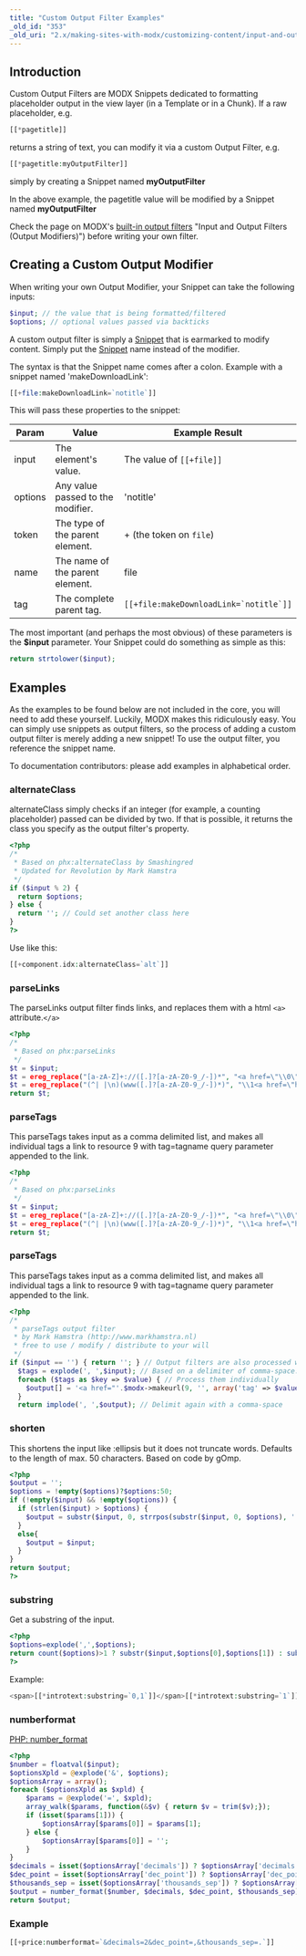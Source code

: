 ```yaml
---
title: "Custom Output Filter Examples"
_old_id: "353"
_old_uri: "2.x/making-sites-with-modx/customizing-content/input-and-output-filters-(output-modifiers)/custom-output-filter-examples"
---
```


## Introduction

 Custom Output Filters are MODX Snippets dedicated to formatting placeholder output in the view layer (in a Template or in a Chunk). If a raw placeholder, e.g.

``` php
[[*pagetitle]]
```

 returns a string of text, you can modify it via a custom Output Filter, e.g.

``` php
[[*pagetitle:myOutputFilter]]
```

 simply by creating a Snippet named **myOutputFilter**

 In the above example, the pagetitle value will be modified by a Snippet named **myOutputFilter**

 Check the page on MODX's [built-in output filters](building-sites/tag-syntax/output-filters) "Input and Output Filters (Output Modifiers)") before writing your own filter.

## Creating a Custom Output Modifier

 When writing your own Output Modifier, your Snippet can take the following inputs:

``` php
$input; // the value that is being formatted/filtered
$options; // optional values passed via backticks
```

 A custom output filter is simply a [Snippet](extending-modx/snippets "Snippets") that is earmarked to modify content. Simply put the [Snippet](extending-modx/snippets "Snippets") name instead of the modifier.

 The syntax is that the Snippet name comes after a colon. Example with a snippet named 'makeDownloadLink':

``` php
[[+file:makeDownloadLink=`notitle`]]
```

 This will pass these properties to the snippet:

| Param   | Value                             | Example Result                             |
| ------- | --------------------------------- | ------------------------------------------ |
| input   | The element's value.              | The value of `[[+file]]`                   |
| options | Any value passed to the modifier. | 'notitle'                                  |
| token   | The type of the parent element.   | + (the token on `file`)                    |
| name    | The name of the parent element.   | file                                       |
| tag     | The complete parent tag.          | ```[[+file:makeDownloadLink=`notitle`]]``` |

 The most important (and perhaps the most obvious) of these parameters is the **$input** parameter. Your Snippet could do something as simple as this:

``` php
return strtolower($input);
```

## Examples

 As the examples to be found below are not included in the core, you will need to add these yourself. Luckily, MODX makes this ridiculously easy. You can simply use snippets as output filters, so the process of adding a custom output filter is merely adding a new snippet! To use the output filter, you reference the snippet name.

 To documentation contributors: please add examples in alphabetical order.

### alternateClass

 alternateClass simply checks if an integer (for example, a counting placeholder) passed can be divided by two. If that is possible, it returns the class you specify as the output filter's property.

``` php
<?php
/*
 * Based on phx:alternateClass by Smashingred
 * Updated for Revolution by Mark Hamstra
 */
if ($input % 2) {
  return $options;
} else {
  return ''; // Could set another class here
}
?>
```

 Use like this:

``` php
[[+component.idx:alternateClass=`alt`]]
```

### parseLinks

 The parseLinks output filter finds links, and replaces them with a html `<a>` attribute.`</a>`

``` php
<?php
/*
 * Based on phx:parseLinks
 */
$t = $input;
$t = ereg_replace("[a-zA-Z]+://([.]?[a-zA-Z0-9_/-])*", "<a href=\"\\0\">\\0</a>", $t);
$t = ereg_replace("(^| |\n)(www([.]?[a-zA-Z0-9_/-])*)", "\\1<a href=\"http://\\2\">\\2</a>", $t);
return $t;
```

### parseTags

This parseTags takes input as a comma delimited list, and makes all individual tags a link to resource 9 with tag=tagname query parameter appended to the link.

``` php
<?php
/*
 * Based on phx:parseLinks
 */
$t = $input;
$t = ereg_replace("[a-zA-Z]+://([.]?[a-zA-Z0-9_/-])*", "<a href=\"\\0\">\\0</a>", $t);
$t = ereg_replace("(^| |\n)(www([.]?[a-zA-Z0-9_/-])*)", "\\1<a href=\"http://\\2\">\\2</a>", $t);
return $t;
```

### parseTags

This parseTags takes input as a comma delimited list, and makes all individual tags a link to resource 9 with tag=tagname query parameter appended to the link.

``` php
<?php
/*
 * parseTags output filter
 * by Mark Hamstra (http://www.markhamstra.nl)
 * free to use / modify / distribute to your will
 */
if ($input == '') { return ''; } // Output filters are also processed when the input is empty, so check for that.
  $tags = explode(', ',$input); // Based on a delimiter of comma-space.
  foreach ($tags as $key => $value) { // Process them individually
    $output[] = '<a href="'.$modx->makeurl(9, '', array('tag' => $value)).'">'.$value.'</a>';
  }
  return implode(', ',$output); // Delimit again with a comma-space
```

### shorten

This shortens the input like :ellipsis but it does not truncate words. Defaults to the length of max. 50 characters. Based on code by gOmp.

``` php
<?php
$output = '';
$options = !empty($options)?$options:50;
if (!empty($input) && !empty($options)) {
  if (strlen($input) > $options) {
    $output = substr($input, 0, strrpos(substr($input, 0, $options), ' ')).' …';
  }
  else{
    $output = $input;
  }
}
return $output;
?>
```

### substring

Get a substring of the input.

``` php
<?php
$options=explode(',',$options);
return count($options)>1 ? substr($input,$options[0],$options[1]) : substr($input,$options[0]);
?>
```

Example:

``` php
<span>[[*introtext:substring=`0,1`]]</span>[[*introtext:substring=`1`]]
```

### numberformat

[PHP: number_format](http://php.net/manual/en/function.number-format.php)

``` php
<?php
$number = floatval($input);
$optionsXpld = @explode('&', $options);
$optionsArray = array();
foreach ($optionsXpld as $xpld) {
    $params = @explode('=', $xpld);
    array_walk($params, function(&$v) { return $v = trim($v);});
    if (isset($params[1])) {
        $optionsArray[$params[0]] = $params[1];
    } else {
        $optionsArray[$params[0]] = '';
    }
}
$decimals = isset($optionsArray['decimals']) ? $optionsArray['decimals'] : null;
$dec_point = isset($optionsArray['dec_point']) ? $optionsArray['dec_point'] : null;
$thousands_sep = isset($optionsArray['thousands_sep']) ? $optionsArray['thousands_sep'] : null;
$output = number_format($number, $decimals, $dec_point, $thousands_sep);
return $output;
```

### Example

``` php
[[+price:numberformat=`&decimals=2&dec_point=,&thousands_sep=.`]]
```
